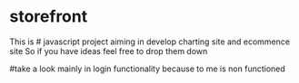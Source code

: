 # storefront
This is # javascript project aiming in develop charting site and ecommence site
So if you have ideas feel free to drop them down

#take a look mainly in login functionality because to me is non functioned 